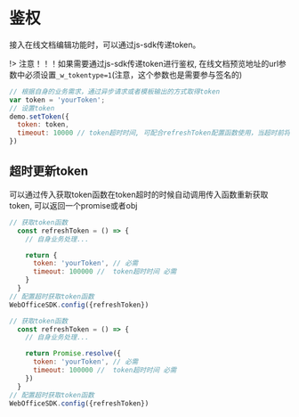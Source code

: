 # 鉴权
接入在线文档编辑功能时，可以通过js-sdk传递token。

!> 注意！！！如果需要通过js-sdk传递token进行鉴权, 在线文档预览地址的url参数中必须设置`_w_tokentype=1`(注意，这个参数也是需要参与签名的)

```javascript
// 根据自身的业务需求，通过异步请求或者模板输出的方式取得token
var token = 'yourToken'; 
// 设置token
demo.setToken({
  token: token, 
  timeout: 10000 // token超时时间, 可配合refreshToken配置函数使用，当超时前将调用refreshToken
}) 
```

## 超时更新token

可以通过传入获取token函数在token超时的时候自动调用传入函数重新获取token, 可以返回一个promise或者obj

```javascript
// 获取token函数
  const refreshToken = () => {
    // 自身业务处理...

    return {
      token: 'yourToken', // 必需
      timeout: 100000 //  token超时时间 必需
    }
  }
// 配置超时获取token函数
WebOfficeSDK.config({refreshToken})
```

```javascript
// 获取token函数
  const refreshToken = () => {
    // 自身业务处理...

    return Promise.resolve({
      token: 'yourToken', // 必需
      timeout: 100000 //  token超时时间 必需
    })
  }
// 配置超时获取token函数
WebOfficeSDK.config({refreshToken})
```